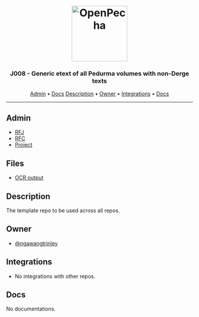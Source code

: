 <h1 align="center">
  <br>
  <a href="https://pecha.jobs"><img src="https://avatars.githubusercontent.com/u/111121384?s=400&u=8845a52564bdd6b236cbff4c95843c475f0fa3b7&v=4" alt="OpenPecha" width="150"></a>
  <br>
</h1>

<h3 align="center">J008 - Generic etext of all Pedurma volumes with non-Derge texts</h3>


<!-- Generic etext of all Pedurma volumes with non-Derge texts -->

<p align="center">
  <a href="#admin">Admin</a> •
  <a href="#docs">Docs</a>
  <a href="#description">Description</a> •
  <a href="#owner">Owner</a> •
  <a href="#integrations">Integrations</a> •
  <a href="#docs">Docs</a>
</p>
<hr>

## Admin
- [RFJ](https://github.com/pecha-jobs/Admin/issues/33)
- [RFC](https://github.com/pecha-jobs/Admin/issues/34)
- [Project]()

## Files

- [OCR output](https://github.com/pecha-jobs/J008/releases/tag/OCR)

## Description

The template repo to be used across all repos.

<!-- This section provides a high-level overview for the repo -->

## Owner

- [@ngawangtrinley](https://github.com/ngawangtrinley)


<!-- This section lists the owners of the repo -->

## Integrations

- No integrations with other repos.

<!-- This section must list as bulleted list how this repo depends or is integrated with other repos -->

## Docs

No documentations.

<!-- This section must link to the docs which are in the root of the repository in /docs -->

